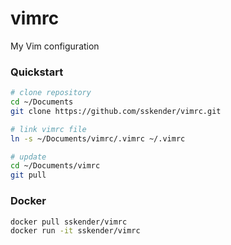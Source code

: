 # vimrc

My Vim configuration

### Quickstart

```bash
# clone repository
cd ~/Documents
git clone https://github.com/sskender/vimrc.git

# link vimrc file
ln -s ~/Documents/vimrc/.vimrc ~/.vimrc

# update
cd ~/Documents/vimrc
git pull
```

### Docker

```bash
docker pull sskender/vimrc
docker run -it sskender/vimrc
```
